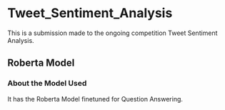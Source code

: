 # Tweet_Sentiment_Analysis
This is a submission made to the ongoing competition Tweet Sentiment Analysis.
## Roberta Model
### About the Model Used
It has the Roberta Model finetuned for Question Answering.

